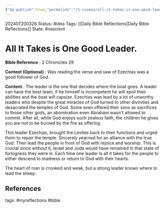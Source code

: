 ```yaml
---
{"dg-publish":true,"permalink":"/1-cosmos/all-it-takes-is-one-good-leader/","created":"2024-08-31T23:47:15.033-04:00","updated":"2024-07-20T03:27:54.601-04:00"}
---
```



202407200326
Status: #idea
Tags: [[Daily Bible Reflections\|Daily Bible Reflections]]
State: #nascient
# All It Takes is One Good Leader.

**Bible Reference** :  2 Chronicles 29

**Context (Optional)** : Was reading the verse and saw of Ezechias was a good follower of God.

**Content** : The leader is the one that decides where the boat goes. A leader can have the best team, if he himself is incompetent he will spoil their abilities and the boat will capsize. Ezechias was lead by a lot of unworthy leaders who despite the great miracles of God turned to other divinities and desacrated the temples of God. Some even offered their sons as sacrifices to those other gods, an abomination even Abraham wasn't allowed to commit. After all, while God enjoys such zealous faith, the children he gives you are not to be burned by the fire as offering.

This leader Ezechias, brought the Levites back to their functions and urged them to repair the temple. Sincerely yearned for an alliance with the true God. Then lead the people in front of God  with rejoice and worship. This is crucial since without it, Israel and Juda would have remained in that state of forlogness they were in. Each time one leader is all it takes for the people to either descend to madness or return to God with their hearts. 

The heart of man is crooked and weak, but a strong leader knows where to lead the sheep.



## References



tags: #myreflections #bible

